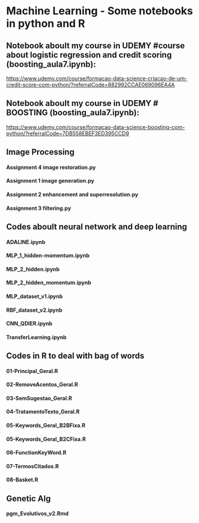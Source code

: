 # Machine Learning - Some notebooks in python and R

## Notebook aboult my course in UDEMY #course about logistic regression and credit scoring (boosting_aula7.ipynb):
https://www.udemy.com/course/formacao-data-science-criacao-de-um-credit-score-com-python/?referralCode=882992CCAE069096EA4A

## Notebook aboult my course in UDEMY # BOOSTING (boosting_aula7.ipynb): 
https://www.udemy.com/course/formacao-data-science-boosting-com-python/?referralCode=7DB558EBEF3ED395CCD9

## Image Processing

#### Assignment 4 image restoration.py
#### Assignment 1 image generation.py
#### Assignment 2 enhancement and superresolution.py
#### Assignment 3 filtering.py

## Codes aboult neural network and deep learning

#### ADALINE.ipynb
#### MLP_1_hidden-momentum.ipynb
#### MLP_2_hidden.ipynb
#### MLP_2_hidden_momentum.ipynb
#### MLP_dataset_v1.ipynb
#### RBF_dataset_v2.ipynb
#### CNN_QDIER.ipynb
#### TransferLearning.ipynb

## Codes in R to deal with bag of words

#### 01-Principal_Geral.R
#### 02-RemoveAcentos_Geral.R
#### 03-SemSugestao_Geral.R
#### 04-TratamentoTexto_Geral.R
#### 05-Keywords_Geral_B2BFixa.R
#### 05-Keywords_Geral_B2CFixa.R
#### 06-FunctionKeyWord.R
#### 07-TermosCitados.R
#### 08-Basket.R

## Genetic Alg

#### pgm_Evolutivos_v2.Rmd


